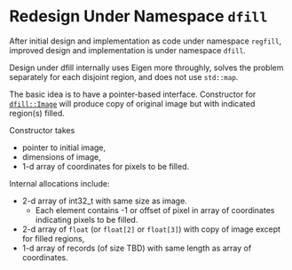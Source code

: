 # Redesign Under Namespace `dfill`

After initial design and implementation as code
under namespace `regfill`, improved design and
implementation is under namespace `dfill`.

Design under dfill internally uses Eigen more
throughly, solves the problem separately for
each disjoint region, and does not use
`std::map`.

The basic idea is to have a pointer-based
interface.  Constructor for
[`dfill::Image`](Image.hpp) will produce copy of
original image but with indicated region(s)
filled.

Constructor takes
- pointer to initial image,
- dimensions of image,
- 1-d array of coordinates for pixels to be filled.

Internal allocations include:
- 2-d array of int32_t with same size as image.
  - Each element contains -1 or offset of pixel
    in array of coordinates indicating pixels to
    be filled.
- 2-d array of `float` (or `float[2]` or
  `float[3]`) with copy of image except for
  filled regions,
- 1-d array of records (of size TBD) with same
  length as array of coordinates.

<!--
Narrow textwidth allows editing of file in
cell-phone's browser.

vim: set tw=48:
-->
